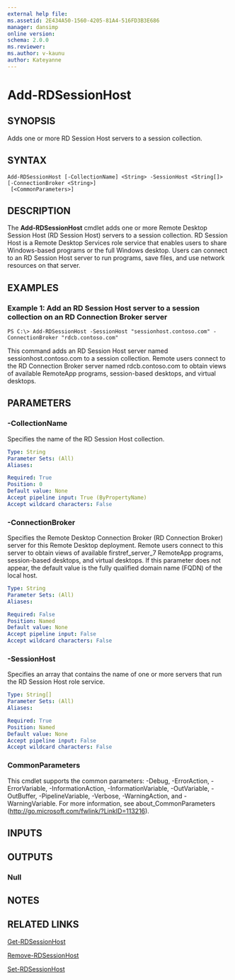 ```yaml
---
external help file: 
ms.assetid: 2E434A50-1560-4205-81A4-516FD3B3E686
manager: dansimp
online version: 
schema: 2.0.0
ms.reviewer:
ms.author: v-kaunu
author: Kateyanne
---
```


# Add-RDSessionHost

## SYNOPSIS
Adds one or more RD Session Host servers to a session collection.

## SYNTAX

```
Add-RDSessionHost [-CollectionName] <String> -SessionHost <String[]> [-ConnectionBroker <String>]
 [<CommonParameters>]
```

## DESCRIPTION
The **Add-RDSessionHost** cmdlet adds one or more Remote Desktop Session Host (RD Session Host) servers to a session collection.
RD Session Host is a Remote Desktop Services role service that enables users to share Windows-based programs or the full Windows desktop.
Users can connect to an RD Session Host server to run programs, save files, and use network resources on that server.

## EXAMPLES

### Example 1: Add an RD Session Host server to a session collection on an RD Connection Broker server
```
PS C:\> Add-RDSessionHost -SessionHost "sessionhost.contoso.com" -ConnectionBroker "rdcb.contoso.com"
```

This command adds an RD Session Host server named sessionhost.contoso.com to a session collection.
Remote users connect to the RD Connection Broker server named rdcb.contoso.com to obtain views of available RemoteApp programs, session-based desktops, and virtual desktops.

## PARAMETERS

### -CollectionName
Specifies the name of the RD Session Host collection.

```yaml
Type: String
Parameter Sets: (All)
Aliases: 

Required: True
Position: 0
Default value: None
Accept pipeline input: True (ByPropertyName)
Accept wildcard characters: False
```

### -ConnectionBroker
Specifies the Remote Desktop Connection Broker (RD Connection Broker) server for this Remote Desktop deployment.
Remote users connect to this server to obtain views of available firstref_server_7 RemoteApp programs, session-based desktops, and virtual desktops.
If this parameter does not appear, the default value is the fully qualified domain name (FQDN) of the local host.

```yaml
Type: String
Parameter Sets: (All)
Aliases: 

Required: False
Position: Named
Default value: None
Accept pipeline input: False
Accept wildcard characters: False
```

### -SessionHost
Specifies an array that contains the name of one or more servers that run the RD Session Host role service.

```yaml
Type: String[]
Parameter Sets: (All)
Aliases: 

Required: True
Position: Named
Default value: None
Accept pipeline input: False
Accept wildcard characters: False
```

### CommonParameters
This cmdlet supports the common parameters: -Debug, -ErrorAction, -ErrorVariable, -InformationAction, -InformationVariable, -OutVariable, -OutBuffer, -PipelineVariable, -Verbose, -WarningAction, and -WarningVariable. For more information, see about_CommonParameters (http://go.microsoft.com/fwlink/?LinkID=113216).

## INPUTS

## OUTPUTS

### Null

## NOTES

## RELATED LINKS

[Get-RDSessionHost](./Get-RDSessionHost.md)

[Remove-RDSessionHost](./Remove-RDSessionHost.md)

[Set-RDSessionHost](./Set-RDSessionHost.md)

